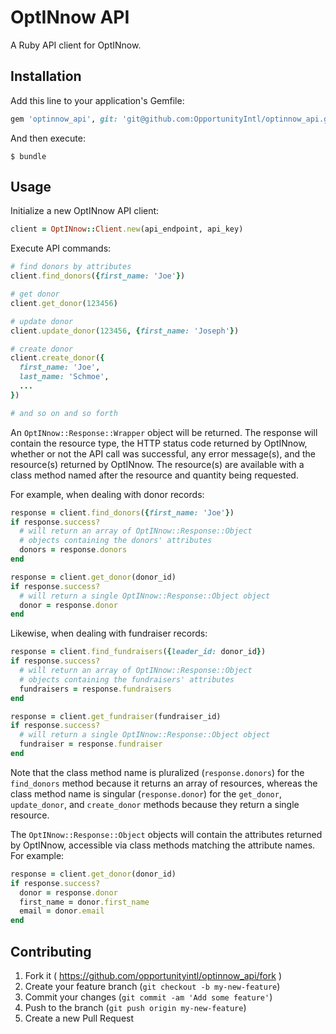 # OptINnow API

A Ruby API client for OptINnow.

## Installation

Add this line to your application's Gemfile:

```ruby
gem 'optinnow_api', git: 'git@github.com:OpportunityIntl/optinnow_api.git'
```

And then execute:

    $ bundle

## Usage

Initialize a new OptINnow API client:

```ruby
client = OptINnow::Client.new(api_endpoint, api_key)
```

Execute API commands:

```ruby
# find donors by attributes
client.find_donors({first_name: 'Joe'})

# get donor
client.get_donor(123456)

# update donor
client.update_donor(123456, {first_name: 'Joseph'})

# create donor
client.create_donor({
  first_name: 'Joe',
  last_name: 'Schmoe',
  ...
})

# and so on and so forth
```

An `OptINnow::Response::Wrapper` object will be returned. The response will contain the resource type, the HTTP status code returned by OptINnow, whether or not the API call was successful, any error message(s), and the resource(s) returned by OptINnow. The resource(s) are available with a class method named after the resource and quantity being requested.

For example, when dealing with donor records:

```ruby
response = client.find_donors({first_name: 'Joe'})
if response.success?
  # will return an array of OptINnow::Response::Object
  # objects containing the donors' attributes
  donors = response.donors
end

response = client.get_donor(donor_id)
if response.success?
  # will return a single OptINnow::Response::Object object
  donor = response.donor
end
```

Likewise, when dealing with fundraiser records:

```ruby
response = client.find_fundraisers({leader_id: donor_id})
if response.success?
  # will return an array of OptINnow::Response::Object
  # objects containing the fundraisers' attributes
  fundraisers = response.fundraisers
end

response = client.get_fundraiser(fundraiser_id)
if response.success?
  # will return a single OptINnow::Response::Object object
  fundraiser = response.fundraiser
end
```

Note that the class method name is pluralized (`response.donors`) for the `find_donors` method because it returns an array of resources, whereas the class method name is singular (`response.donor`) for the `get_donor`, `update_donor`, and `create_donor` methods because they return a single resource.

The `OptINnow::Response::Object` objects will contain the attributes returned by OptINnow, accessible via class methods matching the attribute names. For example:

```ruby
response = client.get_donor(donor_id)
if response.success?
  donor = response.donor
  first_name = donor.first_name
  email = donor.email
end
```

## Contributing

1. Fork it ( https://github.com/opportunityintl/optinnow_api/fork )
2. Create your feature branch (`git checkout -b my-new-feature`)
3. Commit your changes (`git commit -am 'Add some feature'`)
4. Push to the branch (`git push origin my-new-feature`)
5. Create a new Pull Request
